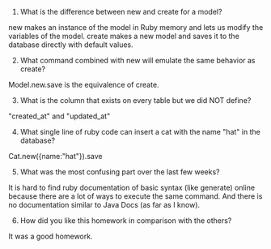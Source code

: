 1. What is the difference between new and create for a model?

new makes an instance of the model in Ruby memory and lets us modify the variables of the model.
create makes a new model and saves it to the database directly with default values.

2. What command combined with new will emulate the same behavior as create?

Model.new.save is the equivalence of create.

3. What is the column that exists on every table but we did NOT define?

"created_at" and "updated_at"

4. What single line of ruby code can insert a cat with the name "hat" in the database?

Cat.new({name:"hat"}).save

5. What was the most confusing part over the last few weeks?

It is hard to find ruby documentation of basic syntax (like generate) online because there are a lot of ways to execute the same command. And there is no documentation similar to Java Docs (as far as I know).

6. How did you like this homework in comparison with the others?

It was a good homework.
